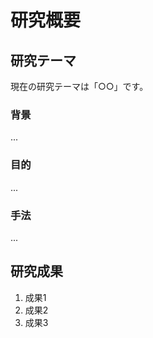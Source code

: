 # 研究概要

## 研究テーマ
現在の研究テーマは「○○」です。

### 背景
...

### 目的
...

### 手法
...

## 研究成果
1. 成果1
2. 成果2
3. 成果3 